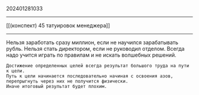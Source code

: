 202401281033
***
[[(конспект) 45 татуировок менеджера]]
***
Нельзя заработать сразу миллион, если не научился зарабатывать рубль.
Нельзя стать директором, если не руководил отделом.
Всегда надо учится играть по правилам и не искать волшебных решений.

```
Достижение определенных целей всегда результат большого труда на пути к цели.
Путь к цели начинается последовательно начиная с освоения азов, перепрыгнуть через них не получится физически.
Иначе итоговый результат будет плохим.
```